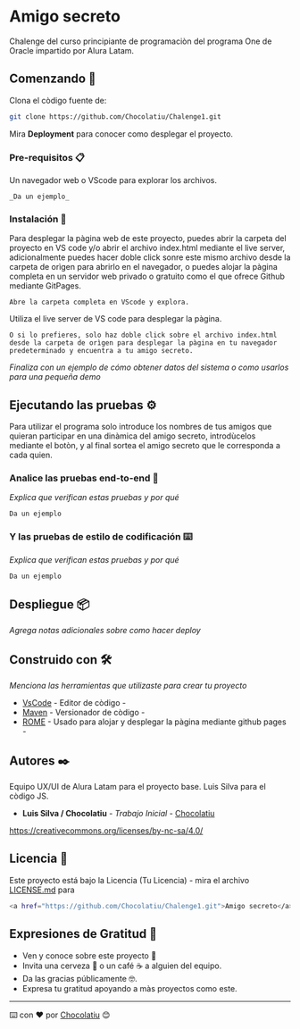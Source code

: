 # Amigo secreto

Chalenge del curso principiante de programaciòn del programa One de Oracle impartido por Alura Latam.

## Comenzando 🚀

Clona el còdigo fuente de: 

```sh
git clone https://github.com/Chocolatiu/Chalenge1.git
```


Mira **Deployment** para conocer como desplegar el proyecto.


### Pre-requisitos 📋

Un navegador web o VScode para explorar los archivos.

```
_Da un ejemplo_
```

### Instalación 🔧

Para desplegar la pàgina web de este proyecto, puedes abrir la carpeta del proyecto en VS code y/o abrir el archivo index.html mediante el live server, adicionalmente puedes hacer doble click sonre este mismo archivo desde la carpeta de orìgen para abrirlo en el navegador, o puedes alojar la pàgina completa en un servidor web privado o gratuito como el que ofrece Github mediante GitPages.

```
Abre la carpeta completa en VScode y explora.
```

Utiliza el live server de VS code para desplegar la pàgina.

```
O si lo prefieres, solo haz doble click sobre el archivo index.html desde la carpeta de orìgen para desplegar la pàgina en tu navegador predeterminado y encuentra a tu amigo secreto.
```

_Finaliza con un ejemplo de cómo obtener datos del sistema o como usarlos para una pequeña demo_

## Ejecutando las pruebas ⚙️

Para utilizar el programa solo introduce los nombres de tus amigos que quieran participar en una dinàmica del amigo secreto, introdùcelos mediante el botòn, y al final sortea el amigo secreto que le corresponda a cada quien.

### Analice las pruebas end-to-end 🔩

_Explica que verifican estas pruebas y por qué_

```
Da un ejemplo
```

### Y las pruebas de estilo de codificación ⌨️

_Explica que verifican estas pruebas y por qué_

```
Da un ejemplo
```

## Despliegue 📦

_Agrega notas adicionales sobre como hacer deploy_

## Construido con 🛠️

_Menciona las herramientas que utilizaste para crear tu proyecto_

* [VsCode](https://code.visualstudio.com//) - Editor de còdigo -
* [Maven](https://git-scm.com/) - Versionador de còdigo -
* [ROME](https://github.com/) - Usado para alojar y desplegar la pàgina mediante github pages -





## Autores ✒️

Equipo  UX/UI de Alura Latam para el proyecto base. Luis Silva para el còdigo JS. 

* **Luis Silva / Chocolatiu** - *Trabajo Inicial* - [Chocolatiu](https://github.com/Chocolatiu)


https://creativecommons.org/licenses/by-nc-sa/4.0/ 

## Licencia 📄

Este proyecto está bajo la Licencia (Tu Licencia) - mira el archivo [LICENSE.md](LICENSE.md) para 

```sh
<a href="https://github.com/Chocolatiu/Chalenge1.git">Amigo secreto</a> © 2025 by <a href="https://github.com/Chocolatiu">Chocolatiu</a> is licensed under <a href="https://creativecommons.org/licenses/by-nc-sa/4.0/">Creative Commons Attribution-NonCommercial-ShareAlike 4.0 International</a><img src="https://mirrors.creativecommons.org/presskit/icons/cc.svg" alt="" style="max-width: 1em;max-height:1em;margin-left: .2em;"><img src="https://mirrors.creativecommons.org/presskit/icons/by.svg" alt="" style="max-width: 1em;max-height:1em;margin-left: .2em;"><img src="https://mirrors.creativecommons.org/presskit/icons/nc.svg" alt="" style="max-width: 1em;max-height:1em;margin-left: .2em;"><img src="https://mirrors.creativecommons.org/presskit/icons/sa.svg" alt="" style="max-width: 1em;max-height:1em;margin-left: .2em;">
```

## Expresiones de Gratitud 🎁

* Ven y conoce sobre este proyecto 📢
* Invita una cerveza 🍺 o un café ☕ a alguien del equipo. 
* Da las gracias públicamente 🤓.
* Expresa tu gratitud apoyando a màs proyectos como este.




---
⌨️ con ❤️ por [Chocolatiu](https://github.com/Chocolatiu) 😊
